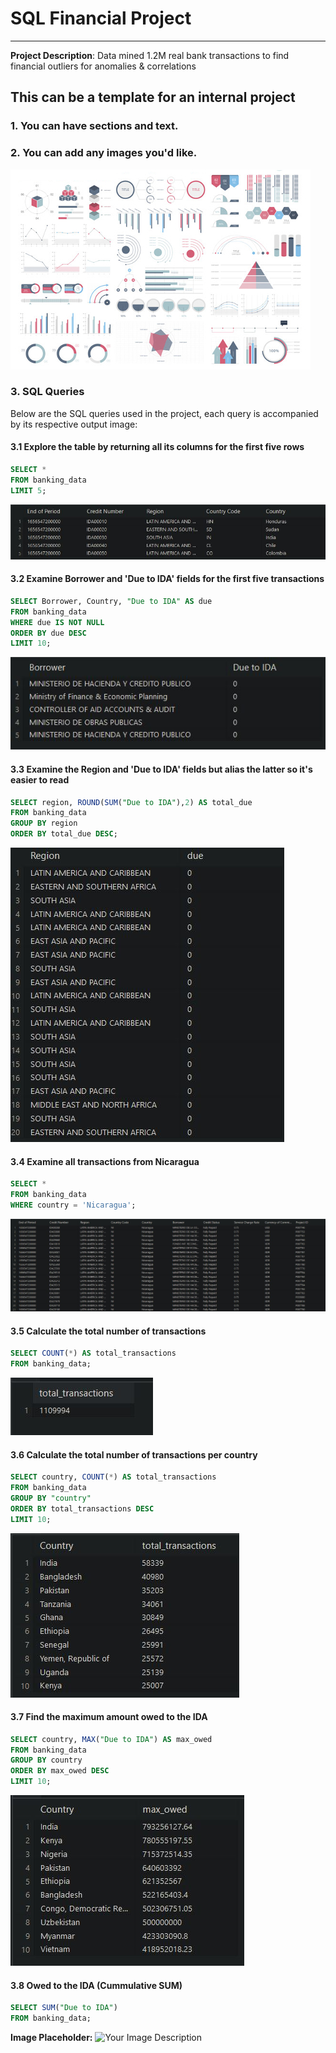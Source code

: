 # SQL Financial Project
---
**Project Description**: Data mined 1.2M real bank transactions to find financial outliers for anomalies & correlations

## This can be a template for an internal project


### 1. You can have sections and text.

### 2. You can add any images you'd like.
<img src="images/dummy_thumbnail.JPG?raw=true"/>

### 3. SQL Queries
Below are the SQL queries used in the project, each query is accompanied by its respective output image:

#### 3.1 Explore the table by returning all its columns for the first five rows
```sql
SELECT *
FROM banking_data
LIMIT 5;
```
<img src="images/3.1.JPG?raw=true"/>

#### 3.2 Examine Borrower and 'Due to IDA' fields for the first five transactions
```sql
SELECT Borrower, Country, "Due to IDA" AS due
FROM banking_data
WHERE due IS NOT NULL
ORDER BY due DESC
LIMIT 10;
```
<img src="images/3.2.JPG?raw=true"/>

#### 3.3 Examine the Region and 'Due to IDA' fields but alias the latter so it's easier to read
```sql
SELECT region, ROUND(SUM("Due to IDA"),2) AS total_due
FROM banking_data
GROUP BY region
ORDER BY total_due DESC;
```
<img src="images/3.3.JPG?raw=true"/>

#### 3.4 Examine all transactions from Nicaragua
```sql
SELECT *
FROM banking_data
WHERE country = 'Nicaragua';
```
<img src="images/3.4.JPG?raw=true"/>

#### 3.5 Calculate the total number of transactions
```sql
SELECT COUNT(*) AS total_transactions
FROM banking_data;
```
<img src="images/3.5.JPG?raw=true"/>

#### 3.6 Calculate the total number of transactions per country
```sql
SELECT country, COUNT(*) AS total_transactions
FROM banking_data
GROUP BY "country"
ORDER BY total_transactions DESC
LIMIT 10;
```
<img src="images/3.6.JPG?raw=true"/>


#### 3.7 Find the maximum amount owed to the IDA
```sql
SELECT country, MAX("Due to IDA") AS max_owed
FROM banking_data
GROUP BY country
ORDER BY max_owed DESC
LIMIT 10;
```
<img src="images/3.7.JPG?raw=true"/>


#### 3.8 Owed to the IDA (Cummulative SUM)
```sql
SELECT SUM("Due to IDA")
FROM banking_data;
```
**Image Placeholder:** ![Your Image Description](images/owed_sum.JPG)
